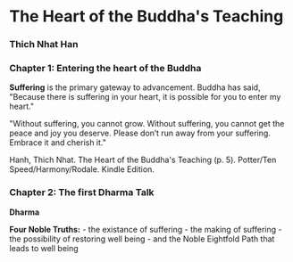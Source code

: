 # The Heart of the Buddha's Teaching
### Thich Nhat Han

### Chapter 1: Entering the heart of the Buddha

**Suffering** is the primary gateway to advancement. Buddha has said, "Because there is suffering in your heart, it is possible for you to enter my heart."

"Without suffering, you cannot grow. Without suffering, you cannot get the peace and joy you deserve. Please don’t run away from your suffering. Embrace it and cherish it."

Hanh, Thich Nhat. The Heart of the Buddha's Teaching (p. 5). Potter/Ten Speed/Harmony/Rodale. Kindle Edition. 

### Chapter 2: The first Dharma Talk

**Dharma** 

**Four Noble Truths:**
	- the existance of suffering
	- the making of suffering
	- the possibility of restoring well being
	- and the Noble Eightfold Path that leads to well being 
<!--stackedit_data:
eyJoaXN0b3J5IjpbLTQ5NjUzNzU4Nl19
-->